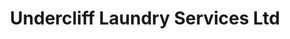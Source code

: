 ---
title: "Undercliff Laundry Services Ltd"
url: /felixstowe/undercliff-laundry-services-ltd/
shop: Wäscherei
---